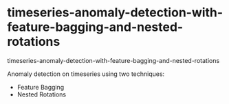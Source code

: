 # timeseries-anomaly-detection-with-feature-bagging-and-nested-rotations

timeseries-anomaly-detection-with-feature-bagging-and-nested-rotations

Anomaly detection on timeseries using two techniques:

- Feature Bagging
- Nested Rotations

